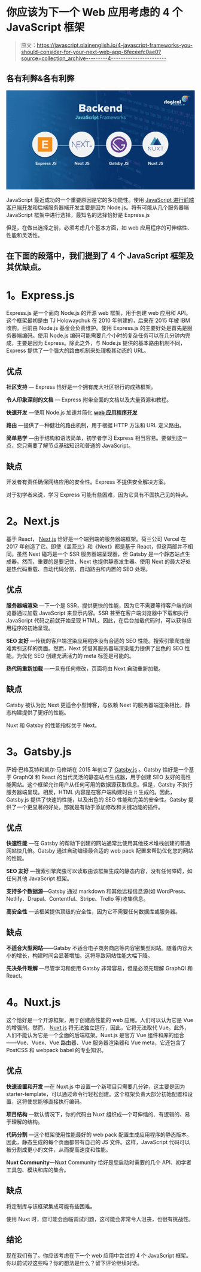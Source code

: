 # 你应该为下一个 Web 应用考虑的 4 个 JavaScript 框架

> 原文：<https://javascript.plainenglish.io/4-javascript-frameworks-you-should-consider-for-your-next-web-app-6feceefc0ae0?source=collection_archive---------4----------------------->

## **各有利弊&各有利弊**

![](img/dafad417bc73e58da10914db20e83b70.png)

JavaScript 最近成功的一个重要原因是它的多功能性。使用 [JavaScript 进行前端客户端开发](https://www.rlogical.com/web-development/javascript/)和后端服务器端开发主要是因为 Node.js。将有可能从几个服务器端 JavaScript 框架中进行选择，最知名的选择恰好是 Express.js

但是，在做出选择之前，必须考虑几个基本方面，如 web 应用程序的可伸缩性、性能和灵活性。

## 在下面的段落中，我们提到了 4 个 JavaScript 框架及其优缺点。

# **1。Express.js**

Express.js 是一个面向 Node.js 的开源 web 框架，用于创建 web 应用和 API。这个框架最初是由 TJ Holowaychuk 在 2010 年创建的，后来在 2015 年被 IBM 收购。目前由 Node.js 基金会负责维护。使用 Express.js 的主要好处是首先是服务器端编码。使用 Node.js 编码可能需要几个小时的复杂任务可以在几分钟内完成，主要是因为 Express。除此之外，与 Node.js 提供的基本路由机制不同，Express 提供了一个强大的路由机制来处理极其动态的 URL。

## **优点**

**社区支持** — Express 恰好是一个拥有庞大社区银行的成熟框架。

**令人印象深刻的文档** — Express 附带全面的文档以及大量资源和教程。

**快速开发** —使用 Node.js 加速并简化 [**web 应用程序开发**](https://www.rlogical.com/web-development/)

**路由** —提供了一种健壮的路由机制，用于根据 HTTP 方法和 URL 定义路由。

**简单易学** —由于结构和语法简单，初学者学习 Express 相当容易。要做到这一点，您只需要了解节点基础知识和普通的 JavaScript。

## **缺点**

开发者有责任确保网络应用的安全性。Express 不提供安全解决方案。

对于初学者来说，学习 Express 可能有些困难，因为它具有不固执己见的特点。

# **2。Next.js**

基于 React， [Next.js](https://nextjs.org/) 恰好是一个端到端的服务器端框架。荷兰公司 Vercel 在 2017 年创造了它。即使《盖茨比》和《Next》都是基于 React，但这两部并不相同。虽然 Next 碰巧是一个 SSR 服务器端呈现器，但 Gatsby 是一个静态站点生成器。然而，重要的是要记住，Next 也提供静态发生器。使用 Next 的最大好处是热代码重载、自动代码分割、自动路由和内置的 SEO 处理。

## **优点**

**服务器端渲染** —下一个是 SSR，提供更快的性能，因为它不需要等待客户端的浏览器通过加载 JavaScript 来显示内容。SSR 甚至在客户端浏览器中下载和执行 JavaScript 代码之前就开始呈现 HTML。因此，在后台加载代码时，可以获得应用程序的初始呈现。

**SEO 友好** —传统的客户端渲染应用程序没有合适的 SEO 性能。搜索引擎爬虫很难索引这样的页面。然而，Next 凭借其服务器端渲染能力提供了出色的 SEO 性能。为优化 SEO 创建充满活力的 meta 标签是可能的。

**热代码重新加载** —一旦有任何修改，页面将由 Next 自动重新加载。

## **缺点**

Gatsby 被认为比 Next 更适合小型博客，与依赖 Next 的服务器端渲染相比，静态构建提供了更好的性能。

Nuxt 和 Gatsby 的性能指标优于 Next。

# **3。Gatsby.js**

萨姆·巴格瓦特和凯尔·马修斯在 2015 年创立了 [Gatsby.js](https://github.com/gatsbyjs/gatsby) 。Gatsby 恰好是一个基于 GraphQl 和 React 的当代灵活的静态站点生成器，用于创建 SEO 友好的高性能网站。这个框架允许用户从任何可用的数据源获取信息。但是，Gatsby 不执行服务器端呈现。相反，HTML 内容是在客户端构建时由 it 生成的。因此，Gatsby.js 提供了快速的性能，以及出色的 SEO 性能和完美的安全性。Gatsby 提供了一个更显著的好处，那就是有助于添加修改和关键功能的插件。

## **优点**

**快速性能** —在 Gatsby 的帮助下创建的网站通常比使用其他技术堆栈创建的普通网站快几倍。Gatsby 通过自动编译最合适的 web pack 配置来帮助优化您的网站的性能。

**SEO 友好** —搜索引擎爬虫可以读取由该框架生成的静态内容，没有任何障碍，如任何其他 JavaScript 框架。

**支持多个数据源**—Gatsby 通过 markdown 和其他远程信息源(如 WordPress、Netlify、Drupal、Contentful、Stripe、Trello 等)收集信息。

**高安全性** —该框架提供顶级的安全性，因为它不需要任何数据库或服务器。

## **缺点**

**不适合大型网站**——Gatsby 不适合电子商务商店等内容密集型网站。随着内容大小的增长，构建时间会显著增加。这将导致网站性能大幅下降。

**先决条件理解** —尽管学习和使用 Gatsby 非常容易，但是必须先理解 GraphQl 和 React。

# **4。Nuxt.js**

这个恰好是一个开源框架，用于创建高性能的 web 应用。人们可以认为它是 Vue 的增强剂。然而， [Nuxt.js](https://nuxtjs.org/) 将无法独立运行，因此，它将无法取代 Vue。此外，人们不能认为它是一个全面的后端框架。Nuxt.js 是官方 Vue 组件和库的组合——Vue、Vuex、Vue 路由器、Vue 服务器渲染器和 Vue meta，它还包含了 PostCSS 和 webpack babel 的专业知识。

## **优点**

**快速设置和开发** —在 Nuxt.js 中设置一个新项目只需要几分钟，这主要是因为 starter-template，可以通过命令行轻松创建。这个框架负责大部分初始配置和设置，这将使您能够直接执行编码。

**项目结构** —默认情况下，你的代码由 Nuxt 组织成一个可伸缩的、有逻辑的、易于理解的结构。

**代码分割** —这个框架使用性能最好的 web pack 配置生成应用程序的静态版本。因此，静态生成的每个页面都带有自己的 JS 文件。这样，JavaScript 代码可以被分割成更小的文件，从而提高速度和性能。

**Nuxt Community**—Nuxt Community 恰好是您启动时需要的几个 API、初学者工具包、模块和库的集合。

## **缺点**

将定制库与该框架集成可能有些困难。

使用 Nuxt 时，您可能会面临调试问题，这可能会非常令人沮丧，也很有挑战性。

## 结论

现在我们有了。你应该考虑在下一个 web 应用中尝试的 4 个 JavaScript 框架。你以前试过这些吗？你的想法是什么？留下评论继续对话。